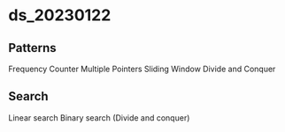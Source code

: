 # ds_20230122

## Patterns
Frequency Counter
Multiple Pointers
Sliding Window
Divide and Conquer

## Search
Linear search
Binary search (Divide and conquer)